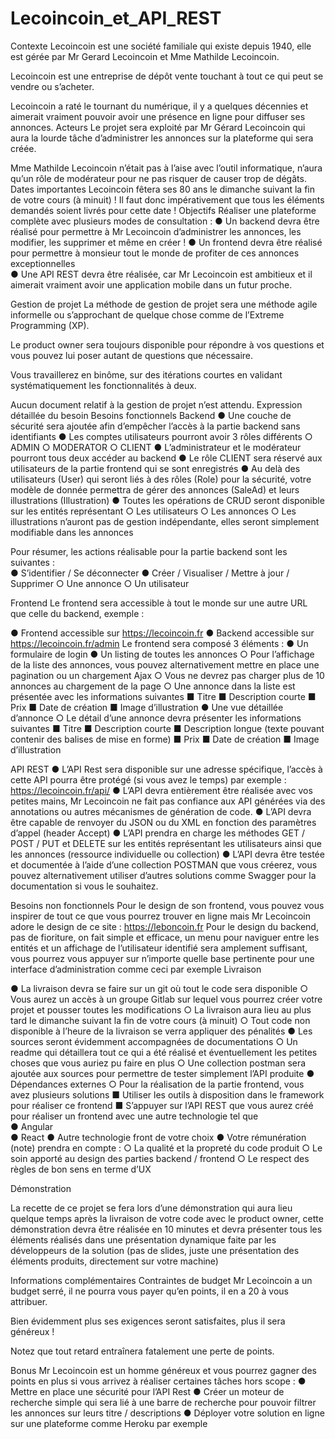 # Lecoincoin_et_API_REST

Contexte  Lecoincoin est une société familiale qui existe depuis 1940, elle est gérée par Mr Gerard Lecoincoin et Mme Mathilde Lecoincoin. 
 
Lecoincoin est une entreprise de dépôt vente touchant à tout ce qui peut se vendre ou s’acheter. 
 
Lecoincoin a raté le tournant du numérique, il y a quelques décennies et aimerait vraiment pouvoir avoir une présence en ligne pour diffuser ses annonces. Acteurs Le projet sera exploité par Mr Gérard Lecoincoin qui aura la lourde tâche d’administrer les annonces sur la plateforme qui sera créée. 
 
Mme Mathilde Lecoincoin n’était pas à l’aise avec l’outil informatique, n’aura qu’un rôle de modérateur pour ne pas risquer de causer trop de dégâts.  Dates importantes Lecoincoin fêtera ses 80 ans le dimanche suivant la fin de votre cours (à minuit) ! Il faut donc impérativement que tous les éléments demandés soient livrés pour cette date ! Objectifs Réaliser une plateforme complète avec plusieurs modes de consultation : 
● Un backend devra être réalisé pour permettre à Mr Lecoincoin d’administrer les annonces, les modifier, les supprimer et même en créer ! 
● Un frontend devra être réalisé pour permettre à monsieur tout le monde de profiter de ces annonces exceptionnelles  
● Une API REST devra être réalisée, car Mr Lecoincoin est ambitieux et il aimerait vraiment avoir une application mobile dans un futur proche. 
 
Gestion de projet La méthode de gestion de projet sera une méthode agile informelle ou s’approchant de quelque chose comme de ​l’Extreme Programming (XP)​. 

 
Le product owner sera toujours disponible pour répondre à vos questions et vous pouvez lui poser autant de questions que nécessaire. 
 
Vous travaillerez en binôme, sur des itérations courtes en validant systématiquement les fonctionnalités à deux. 
 
Aucun document relatif à la gestion de projet n’est attendu. Expression détaillée du besoin Besoins fonctionnels Backend 
● Une couche de sécurité sera ajoutée afin d’empêcher l’accès à la partie backend sans identifiants 
● Les comptes utilisateurs pourront avoir 3 rôles différents  ○ ADMIN ○ MODERATOR ○ CLIENT 
● L’administrateur et le modérateur pourront tous deux accéder au backend 
● Le rôle CLIENT sera réservé aux utilisateurs de la partie frontend qui se sont enregistrés 
● Au delà des utilisateurs (User) qui seront liés à des rôles (Role) pour la sécurité, votre modèle de donnée permettra de gérer des annonces (SaleAd) et leurs illustrations (Illustration) 
● Toutes les opérations de CRUD seront disponible sur les entités représentant  ○ Les utilisateurs ○ Les annonces  ○ Les illustrations n’auront pas de gestion indépendante, elles seront simplement modifiable dans les annonces 
 
Pour résumer, les actions réalisable pour la partie backend sont les suivantes :  
● S’identifier / Se déconnecter 
● Créer / Visualiser / Mettre à jour / Supprimer  ○ Une annonce ○ Un utilisateur 
 
Frontend Le frontend sera accessible à tout le monde sur une autre URL que celle du backend, exemple : 

 
● Frontend accessible sur ​https://lecoincoin.fr 
● Backend accessible sur ​https://lecoincoin.fr/admin 
 Le frontend sera composé 3 éléments : 
 ● Un formulaire de login 
 ● Un listing de toutes les annonces ○ Pour l’affichage de la liste des annonces, vous pouvez alternativement mettre en place une pagination ou un chargement Ajax ○ Vous ne devrez pas charger plus de 10 annonces au chargement de la page ○ Une annonce dans la liste est présentée avec les informations suivantes  ■ Titre ■ Description courte ■ Prix ■ Date de création ■ Image d’illustration 
 ● Une vue détaillée d’annonce ○ Le détail d’une annonce devra présenter les informations suivantes ■ Titre ■ Description courte ■ Description longue (texte pouvant contenir des balises de mise en forme) ■ Prix ■ Date de création ■ Image d’illustration 
 
API REST 
● L’API Rest sera disponible sur une adresse spécifique, l’accès à cette API pourra être protégé (si vous avez le temps) par exemple : ​https://lecoincoin.fr/api/ 
● L’API devra entièrement être réalisée avec vos petites mains, Mr Lecoincoin ne fait pas confiance aux API générées via des annotations ou autres mécanismes de génération de code. 
● L’API devra être capable de renvoyer du JSON ou du XML en fonction des paramètres d’appel (header Accept) 
● L’API prendra en charge les méthodes GET / POST / PUT et DELETE sur les entités représentant les ​utilisateurs ​ainsi que les ​annonces​ (ressource individuelle ou collection) ● L’API devra être testée et documentée à l’aide d’une collection POSTMAN que vous créerez, vous pouvez alternativement utiliser d’autres solutions comme Swagger pour la documentation si vous le souhaitez. 
 

 
Besoins non fonctionnels Pour le design de son frontend, vous pouvez vous inspirer de tout ce que vous pourrez trouver en ligne mais Mr Lecoincoin adore le design de ce site : ​https://leboncoin.fr   Pour le design du backend, pas de fioriture, on fait simple et efficace, un menu pour naviguer entre les entités et un affichage de l’utilisateur identifié sera amplement suffisant, vous pourrez vous appuyer sur n’importe quelle base pertinente pour une interface d’administration ​comme ceci par exemple  Livraison 
 
● La livraison devra se faire sur un git où tout le code sera disponible ○ Vous aurez un accès à un groupe Gitlab sur lequel vous pourrez créer votre projet et pousser toutes les modifications ○ La livraison aura lieu au plus tard le dimanche suivant la fin de votre cours (à minuit) ○ Tout code non disponible à l’heure de la livraison se verra appliquer des pénalités 
● Les sources seront évidemment accompagnées de documentations ○ Un readme qui détaillera tout ce qui a été réalisé et éventuellement les petites choses que vous auriez pu faire en plus ○ Une collection postman sera ajoutée aux sources pour permettre de tester simplement l’API produite 
● Dépendances externes  ○ Pour la réalisation de la partie frontend, vous avez plusieurs solutions ■ Utiliser les outils à disposition dans le framework pour réaliser ce frontend ■ S’appuyer sur l’API REST que vous aurez créé pour réaliser un frontend avec une autre technologie tel que  
● Angular  
● React 
● Autre technologie front de votre choix ● Votre rémunération (note) prendra en compte : ○ La qualité et la propreté du code produit ○ Le soin apporté au design des parties backend / frontend  ○ Le respect des règles de bon sens en terme d’UX 
 
 

 
Démonstration 
 
La recette de ce projet se fera lors d’une démonstration qui aura lieu quelque temps après la livraison de votre code avec le product owner, cette démonstration devra être réalisée en 10 minutes et devra présenter tous les éléments réalisés dans une présentation dynamique faite par les développeurs de la solution (pas de slides, juste une présentation des éléments produits, directement sur votre machine) 
 
Informations complémentaires  Contraintes de budget Mr Lecoincoin a un budget serré, il ne pourra vous payer qu’en points, il en a 20 à vous attribuer. 
 
Bien évidemment plus ses exigences seront satisfaites, plus il sera généreux ! 
 
Notez que tout retard entraînera fatalement une perte de points. 
 
Bonus Mr Lecoincoin est un homme généreux et vous pourrez gagner des points en plus si vous arrivez à réaliser certaines tâches hors scope : 
● Mettre en place une sécurité pour l’API Rest 
● Créer un moteur de recherche simple qui sera lié à une barre de recherche pour pouvoir filtrer les annonces sur leurs titre / descriptions 
● Déployer votre solution en ligne sur une plateforme comme Heroku par exemple 
